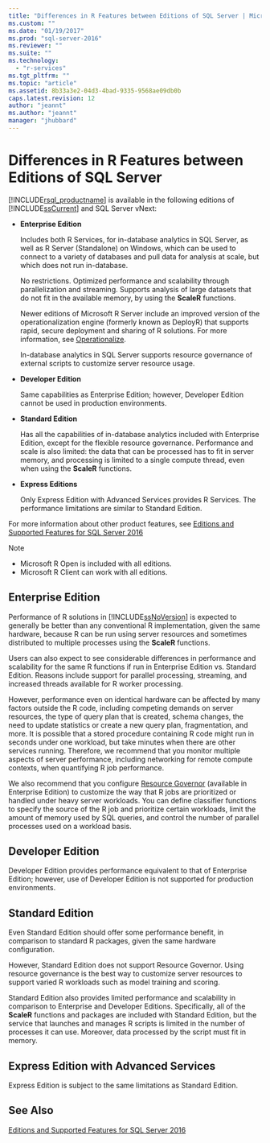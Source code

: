 ```yaml
---
title: "Differences in R Features between Editions of SQL Server | Microsoft Docs"
ms.custom: ""
ms.date: "01/19/2017"
ms.prod: "sql-server-2016"
ms.reviewer: ""
ms.suite: ""
ms.technology: 
  - "r-services"
ms.tgt_pltfrm: ""
ms.topic: "article"
ms.assetid: 8b33a3e2-04d3-4bad-9335-9568ae09db0b
caps.latest.revision: 12
author: "jeannt"
ms.author: "jeannt"
manager: "jhubbard"
---
```

# Differences in R Features between Editions of SQL Server
  [!INCLUDE[rsql_productname](../../includes/rsql-productname-md.md)] is available in the following editions of [!INCLUDE[ssCurrent](../../includes/sscurrent-md.md)] and SQL Server vNext:  
  
-   **Enterprise Edition**  
    
     Includes both R Services, for in-database analytics in SQL Server, as well as R Server (Standalone) on Windows, which can be used to connect to a variety of databases and pull data for analysis at scale, but which does not run in-database.  

     No restrictions. Optimized performance and scalability through parallelization and streaming. Supports analysis of large datasets that do not fit in the available memory, by using the **ScaleR** functions.  
     
     Newer editions of Microsoft R Server include an improved version of the operationalization engine (formerly known as DeployR) that supports rapid, secure deployment and sharing of R solutions. For more information, see [Operationalize](https://msdn.microsoft.com/microsoft-r/operationalize/about).
  
     In-database analytics in SQL Server supports resource governance of external scripts to customize server resource usage.  
  
-   **Developer Edition**  

    Same capabilities as Enterprise Edition; however, Developer Edition cannot be used in production environments.  

  
  
-   **Standard Edition**  
  
     Has all the capabilities of in-database analytics included with Enterprise Edition, except for the flexible resource governance. Performance and scale is also limited: the data that can be processed has to fit in server memory, and processing is limited to a single compute thread, even when using the **ScaleR** functions.
  
-   **Express Editions**  
  
     Only Express Edition with Advanced Services provides R Services. The performance limitations are similar to Standard Edition.  
  
 For more information about other product features, see [Editions and Supported Features for SQL Server 2016](../../sql-server/editions-and-supported-features-for-sql-server-2016.md) 
> [!NOTE]
>
> + Microsoft R Open is included with all editions.
> + Microsoft R Client can work with all editions.
  
## Enterprise Edition  
 Performance of R solutions in [!INCLUDE[ssNoVersion](../../includes/ssnoversion-md.md)] is expected to generally be better than any conventional R implementation, given the same hardware, because R can be run using server resources and sometimes distributed to multiple processes using the **ScaleR** functions.  
  
 Users can also expect to see considerable differences in performance and scalability for the same R functions if run in Enterprise Edition vs. Standard Edition. Reasons include support for parallel processing, streaming, and increased threads available for R worker processing.  
  
 However, performance even on identical hardware can be affected by many factors outside the R code, including competing demands on server resources, the type of query plan that is created, schema changes, the need to update statistics or create a new query plan, fragmentation, and more. It is possible that a stored procedure containing R code might run in seconds under one workload, but take minutes when there are other services running.  Therefore, we recommend that you monitor multiple aspects of server performance, including networking for remote compute contexts, when quantifying R job performance.  

We also recommend that you configure [Resource Governor](../../relational-databases/resource-governor/resource-governor.md) (available in Enterprise Edition) to customize the way that R jobs are prioritized or handled under heavy server workloads. You can define classifier functions to specify the source of the R job and prioritize certain workloads, limit the amount of memory used by SQL queries,  and control the number of parallel processes used on a workload basis.  
  
## Developer Edition  
 Developer Edition provides performance equivalent to that of Enterprise Edition; however, use of Developer Edition is not supported for production environments.  
  
  
## Standard Edition  
 Even Standard Edition should offer some performance benefit, in comparison to standard R packages, given the same hardware configuration.  
  
 However, Standard Edition does not support Resource Governor. Using resource governance is the best way to customize server resources to support varied R workloads such as model training and scoring.  
  
 Standard Edition also provides limited performance and scalability in comparison to Enterprise and Developer Editions. Specifically, all of the **ScaleR** functions and packages are included with Standard Edition, but the service that launches and manages R scripts is limited in the number of processes it can use. Moreover, data processed by the script must fit in memory.  
  
  
## Express Edition with Advanced Services  
 Express Edition is subject to the same limitations as Standard Edition.  
  
## See Also  
[Editions and Supported Features for SQL Server 2016](../../sql-server/editions-and-supported-features-for-sql-server-2016.md) 

  
